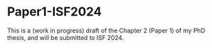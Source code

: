 # Paper1-ISF2024
This is a (work in progress) draft of the Chapter 2 (Paper 1) of my PhD thesis, and will be submitted to ISF 2024.
